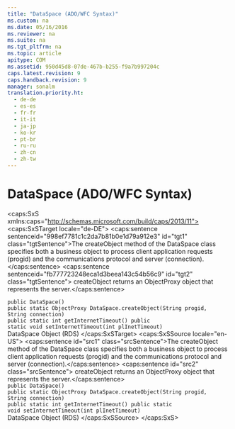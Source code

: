 ```yaml
---
title: "DataSpace (ADO/WFC Syntax)"
ms.custom: na
ms.date: 05/16/2016
ms.reviewer: na
ms.suite: na
ms.tgt_pltfrm: na
ms.topic: article
apitype: COM
ms.assetid: 950d45d8-07de-467b-b255-f9a7b997204c
caps.latest.revision: 9
caps.handback.revision: 9
manager: sonalm
translation.priority.ht: 
  - de-de
  - es-es
  - fr-fr
  - it-it
  - ja-jp
  - ko-kr
  - pt-br
  - ru-ru
  - zh-cn
  - zh-tw
---
```

# DataSpace (ADO/WFC Syntax)
<?xml version="1.0" encoding="utf-8"?>
<caps:SxS xmlns:caps="http://schemas.microsoft.com/build/caps/2013/11">
  <caps:SxSTarget locale="de-DE">
    <developerReferenceWithoutSyntaxDocument xsi:schemaLocation="http://ddue.schemas.microsoft.com/authoring/2003/5 http://dduestorage.blob.core.windows.net/ddueschema/developer.xsd" xmlns="http://ddue.schemas.microsoft.com/authoring/2003/5" xmlns:xlink="http://www.w3.org/1999/xlink" xmlns:xsi="http://www.w3.org/2001/XMLSchema-instance">
      <introduction>
        <para>
          <caps:sentence sentenceid="998ef7781c1c2da7b81b0e1d79a912e3" id="tgt1" class="tgtSentence">The <legacyBold>createObject</legacyBold> method of the <legacyBold>DataSpace</legacyBold> class specifies both a business object to process client application requests (<legacyItalic>progid</legacyItalic>) and the communications protocol and server (<legacyItalic>connection</legacyItalic>).</caps:sentence>
          <caps:sentence sentenceid="fb777723248eca1d3beea143c54b56c9" id="tgt2" class="tgtSentence">
            <legacyBold>createObject</legacyBold> returns an <legacyLink xlink:href="f68f58bc-ad28-46cc-9fb3-099e1a678397">ObjectProxy</legacyLink> object that represents the server.</caps:sentence>
        </para>
      </introduction>
      <section>
        <title>
          <caps:sentence sentenceid="bf01303ec05e42a8b2352d82e9a911f6" id="tgt3" class="tgtSentence">package com.ms.wfc.data</caps:sentence>
        </title>
        <content></content>
        <sections>
          <section>
            <title>
              <caps:sentence sentenceid="6ca268371eeb5d93eefeb68f96157666" id="tgt4" class="tgtSentence">Constructor</caps:sentence>
            </title>
            <content>
              <code>public DataSpace()</code>
            </content>
          </section>
          <section>
            <title>
              <caps:sentence sentenceid="a9ac5a6cc3cbe84f9c18323af2b9007f" id="tgt5" class="tgtSentence">Methods</caps:sentence>
            </title>
            <content>
              <code>public static ObjectProxy DataSpace.createObject(String
    progid, String connection)</code>
            </content>
          </section>
          <section>
            <title>
              <caps:sentence sentenceid="74693d2fc58b46bd06410f278e39aa71" id="tgt6" class="tgtSentence">Properties</caps:sentence>
            </title>
            <content>
              <code>public static int getInternetTimeout()
public static void setInternetTimeout(int plInetTimeout)</code>
            </content>
          </section>
        </sections>
      </section>
      <relatedTopics>
        <link xlink:href="9194bffa-5bdf-4dff-af86-f7158c23bfa7">DataSpace Object (RDS)</link>
      </relatedTopics>
    </developerReferenceWithoutSyntaxDocument>
  </caps:SxSTarget>
  <caps:SxSSource locale="en-US">
    <developerReferenceWithoutSyntaxDocument xsi:schemaLocation="http://ddue.schemas.microsoft.com/authoring/2003/5 http://dduestorage.blob.core.windows.net/ddueschema/developer.xsd" xmlns="http://ddue.schemas.microsoft.com/authoring/2003/5" xmlns:xlink="http://www.w3.org/1999/xlink" xmlns:xsi="http://www.w3.org/2001/XMLSchema-instance">
      <introduction>
        <para>
          <caps:sentence id="src1" class="srcSentence">The <legacyBold>createObject</legacyBold> method of the <legacyBold>DataSpace</legacyBold> class specifies both a business object to process client application requests (<legacyItalic>progid</legacyItalic>) and the communications protocol and server (<legacyItalic>connection</legacyItalic>).</caps:sentence>
          <caps:sentence id="src2" class="srcSentence">
            <legacyBold>createObject</legacyBold> returns an <legacyLink xlink:href="f68f58bc-ad28-46cc-9fb3-099e1a678397">ObjectProxy</legacyLink> object that represents the server.</caps:sentence>
        </para>
      </introduction>
      <section>
        <title>
          <caps:sentence id="src3" class="srcSentence">package com.ms.wfc.data</caps:sentence>
        </title>
        <content></content>
        <sections>
          <section>
            <title>
              <caps:sentence id="src4" class="srcSentence">Constructor</caps:sentence>
            </title>
            <content>
              <code>public DataSpace()</code>
            </content>
          </section>
          <section>
            <title>
              <caps:sentence id="src5" class="srcSentence">Methods</caps:sentence>
            </title>
            <content>
              <code>public static ObjectProxy DataSpace.createObject(String
    progid, String connection)</code>
            </content>
          </section>
          <section>
            <title>
              <caps:sentence id="src6" class="srcSentence">Properties</caps:sentence>
            </title>
            <content>
              <code>public static int getInternetTimeout()
public static void setInternetTimeout(int plInetTimeout)</code>
            </content>
          </section>
        </sections>
      </section>
      <relatedTopics>
        <link xlink:href="9194bffa-5bdf-4dff-af86-f7158c23bfa7">DataSpace Object (RDS)</link>
      </relatedTopics>
    </developerReferenceWithoutSyntaxDocument>
  </caps:SxSSource>
</caps:SxS>